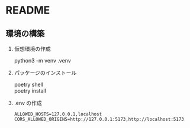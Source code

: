 # README

## 環境の構築

1. 仮想環境の作成

    python3 -m venv .venv

2. パッケージのインストール

    poetry shell  
    poetry install

3. .env の作成

    ```
    ALLOWED_HOSTS=127.0.0.1,localhost
    CORS_ALLOWED_ORIGINS=http://127.0.0.1:5173,http://localhost:5173
    ```